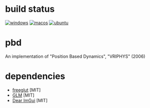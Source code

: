 # build status

[![windows](https://github.com/nobuo-nakagawa/pbd/workflows/windows/badge.svg)](https://github.com/nnkgw/pbd/actions?query=workflow%3Awindows)
[![macos](https://github.com/nobuo-nakagawa/pbd/workflows/macos/badge.svg)](https://github.com/nnkgw/pbd/actions?query=workflow%3Amacos)
[![ubuntu](https://github.com/nobuo-nakagawa/pbd/workflows/ubuntu/badge.svg)](https://github.com/nnkgw/pbd/actions?query=workflow%3Aubuntu)

# pbd
An implementation of "Position Based Dynamics", "VRIPHYS" (2006)

# dependencies

- [freeglut](http://freeglut.sourceforge.net/) [MIT]
- [GLM](https://github.com/g-truc/glm) [MIT]
- [Dear ImGui](https://github.com/ocornut/imgui) [MIT]
